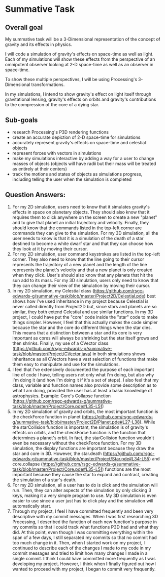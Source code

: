 # Summative Task

## Overall goal

My summative task will be a 3-Dimensional representation of the concept of gravity and its effects in physics.

I will code a simulation of gravity's effects on space-time as well as light. Each of my simulations will show these effects from the perspective of an omnipotent observer looking at 2-D space-time as well as an observer in space-time.

To show these multiple perspectives, I will be using Processing's 3-Dimensional transformations. 

In my simulations, I intend to show gravity's effect on light itself through gravitational lensing, gravity's effects on orbits and gravity's contributions to the compression of the core of a dying star.

## Sub-goals

* research Processing's P3D rendering functions
* create an accurate depiction of 2-D space-time for simulations
* accurately represent gravity's effects on space-time and celestial objects
* represent forces with vectors in simulations
* make my simulations interactive by adding a way for a user to change masses of objects (objects will have radii but their mass will be treated as entirely at their centers)
* track the motions and states of objects as simulations progress, including telling the user when the simulation is completed


## Question Answers:
1. For my 2D simulation, users need to know that it simulates gravity's effects in space on planetary objects. They should also know that it requires them to click anywhere on the screen to create a new "planet" and to give that planet an initial trajectory and velocity. Finally, they should know that the commands listed in the top-left corner are commands they can give to the simulation. For my 3D simulation, all the user needs to know is that it is a simulation of the death of a star destined to become a white dwarf star and that they can choose how they look at it by moving their cursor.
2. For my 2D simulation, user command keystrokes are listed in the top-left corner. They also need to know that the line going to their cursor represents the trajectory of a new planet and the length of the line represents the planet's velocity and that a new planet is only created when they click. User's should also know that any planets that hit the sun add to its mass. For my 3D simulation, users only need to know that they can change their view of the simulation by moving their cursor.
3. In my 2D simulation, my Celestial class (https://github.com/rsgc-edwards-g/summative-task/blob/master/Project2D/Celestial.pde) best shows how I've used inheritance in my project because Celestial is never called directly from Project2D but, since stars and planets are so similar, they both extend Celestial and use similar functions. In my 3D project, I could have put the "core" code inside the "star" code to make things simpler. However, I feel that this actually makes the code simpler because the star and the core do different things when the star dies. This means that a distinction between a star and its core is very important as cores will always be shrinking but the star itself grows and then shrinks. Finally, my use of a CVector class (https://github.com/rsgc-edwards-g/summative-task/blob/master/Project/CVector.java) in both simulations shows inheritance as all CVectors have a vast selection of functions that make them easy to manipulate and use for the simulations.
4. I feel that I've extensively documented the purpose of each important line of code I have, telling users not only what I'm doing, but also why I'm doing it (and how I'm doing it if it's a set of steps). I also feel that my class, variable and function names also provide some description as to what I am doing, provided the user has at least a basic knowledge of astrophysics. Example: Core's Collapse function (https://github.com/rsgc-edwards-g/summative-task/blob/master/Project/Core.pde#L35-L51)
5. In my 2D simulation of gravity and orbits, the most important function is the checkForce function in planet (https://github.com/rsgc-edwards-g/summative-task/blob/master/Project2D/Planet.pde#L27-L38). While the starCollision function is important, the simulation is of gravity's effects on orbits, and the checkForce function is the function that determines a planet's orbit. In fact, the starCollision function wouldn't even be necessary without the checkForce function. For my 3D simulation, the display functions are important because they draw the star and core in 3D. However, the star.death (https://github.com/rsgc-edwards-g/summative-task/blob/master/Project/Star.pde#L34-L55) and core.collapse (https://github.com/rsgc-edwards-g/summative-task/blob/master/Project/Core.pde#L35-L51) functions are the most important because they cause the star to expand and contract, creating the simulation of a star's death.
6. For my 2D simulation, all a user has to do is click and the simulation will run. Then, they can alter aspects of the simulation by only clicking 3 keys, making it a very simple program to use. My 3D simulation is even easier to use since a user just has to click play and the simulation will automatically start.
7. Through my project, I feel I have committed frequently and been very descriptive with my commit messages. When I was first researching 3D Processing, I described the function of each new function's purpose in my commits so that I could track what functions P3D had and what they did. At this point, even though I was committing everything within the span of a few days, I still separated my commits so that no commit had too much change in it. Then, when I started work on my project, I continued to describe each of the changes I made to my code in my commit messages and tried to limit how many changes I made in a single commit. I think I could have committed more frequently as I was developing my project. However, I think when I finally figured out how I wanted to proceed with my project, I began to commit very frequently.